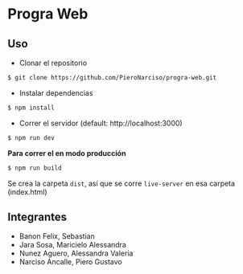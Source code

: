 # Progra Web

## Uso

* Clonar el repositorio

```bash
$ git clone https://github.com/PieroNarciso/progra-web.git 
```

* Instalar dependencias

```bash
$ npm install
```

* Correr el servidor (default: http://localhost:3000)

```bash
$ npm run dev
```

**Para correr el en modo producción**

```bash
$ npm run build
```

Se crea la carpeta `dist`, así que se corre `live-server` en esa carpeta (index.html)

## Integrantes

* Banon Felix, Sebastian
* Jara Sosa, Maricielo Alessandra
* Nunez Aguero, Alessandra Valeria
* Narciso Ancalle, Piero Gustavo
